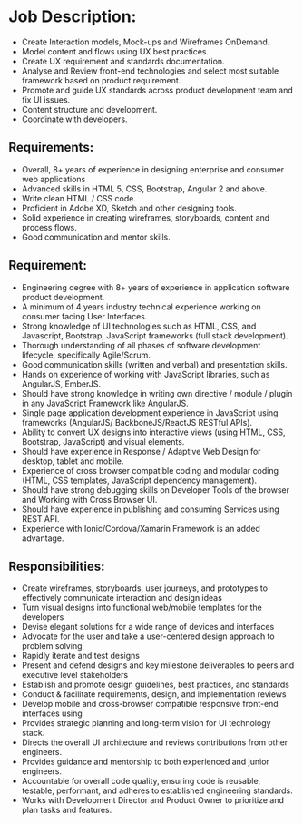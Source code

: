 # Job Description: 

-	Create Interaction models, Mock-ups and Wireframes OnDemand. 
-	Model content and flows using UX best practices.
-	Create UX requirement and standards documentation.
-	Analyse and Review front-end technologies and select most suitable framework based on product requirement.
-	Promote and guide UX standards across product development team and fix UI issues.
-	Content structure and development.
-	Coordinate with developers.

## Requirements: 

-	Overall, 8+ years of experience in designing enterprise and consumer web applications 
-	Advanced skills in HTML 5, CSS, Bootstrap, Angular 2 and above.
-	Write clean HTML / CSS code.
-	Proficient in Adobe XD, Sketch and other designing tools.
-	Solid experience in creating wireframes, storyboards, content and process flows.
- Good communication and mentor skills.

## Requirement:
-	Engineering degree with 8+ years of experience in application software product development.
-	A minimum of 4 years industry technical experience working on consumer facing User Interfaces.
-	Strong knowledge of UI technologies such as HTML, CSS, and Javascript, Bootstrap, JavaScript frameworks (full stack development).
-	Thorough understanding of all phases of software development lifecycle, specifically Agile/Scrum.
-	Good communication skills (written and verbal) and presentation skills.
-	Hands on experience of working with JavaScript libraries, such as AngularJS, EmberJS.
-	Should have strong knowledge in writing own directive / module / plugin in any JavaScript Framework like AngularJS.
-	Single page application development experience in JavaScript using frameworks (AngularJS/ BackboneJS/ReactJS RESTful APIs).
-	Ability to convert UX designs into interactive views (using HTML, CSS, Bootstrap, JavaScript) and visual elements.
-	Should have experience in Response / Adaptive Web Design for desktop, tablet and mobile.
-	Experience of cross browser compatible coding and modular coding (HTML, CSS templates, JavaScript dependency management).
-	Should have strong debugging skills on Developer Tools of the browser and Working with Cross Browser UI.
-	Should have experience in publishing and consuming Services using REST API.
-	Experience with Ionic/Cordova/Xamarin Framework is an added advantage.

## Responsibilities:
-	Create wireframes, storyboards, user journeys, and prototypes to effectively communicate interaction and design ideas
-	Turn visual designs into functional web/mobile templates for the developers
-	Devise elegant solutions for a wide range of devices and interfaces
-	Advocate for the user and take a user-centered design approach to problem solving
-	Rapidly iterate and test designs
-	Present and defend designs and key milestone deliverables to peers and executive level stakeholders
-	Establish and promote design guidelines, best practices, and standards
-	Conduct & facilitate requirements, design, and implementation reviews
-	Develop mobile and cross-browser compatible responsive front-end interfaces using
-	Provides strategic planning and long-term vision for UI technology stack.
-	Directs the overall UI architecture and reviews contributions from other engineers.
-	Provides guidance and mentorship to both experienced and junior engineers.
-	Accountable for overall code quality, ensuring code is reusable, testable, performant, and adheres to established engineering standards.
-	Works with Development Director and Product Owner to prioritize and plan tasks and features.
